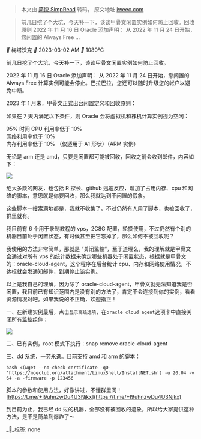 > 本文由 [简悦 SimpRead](http://ksria.com/simpread/) 转码， 原文地址 [iweec.com](https://iweec.com/745.html)

> 前几日挖了个大坑，今天补一下，谈谈甲骨文闲置实例如何防止回收。回收原则 2022 年 11 月 16 日 Oracle 添加声明： 从 2022 年 11 月 24 日开始，您闲置的 Always Free ...

__ 梅塔沃克 __ 2023-03-02 AM __ 1080℃

前几日挖了个大坑，今天补一下，谈谈甲骨文闲置实例如何防止回收。

2022 年 11 月 16 日 Oracle 添加声明： 从 2022 年 11 月 24 日开始，您闲置的 Always Free 计算实例可能会停止。巴拉巴拉，您还可以随时升级您的帐户以避免中断。

2023 年 1 月末，甲骨文正式出台闲置定义和回收原则：

如果在 7 天内满足以下条件，则 Oracle 会将虚拟机和裸机计算实例视为空闲：

95% 时间 CPU 利用率低于 10%  
网络利用率低于 10%  
内存利用率低于 10% （仅适用于 A1 形状）（ARM 实例）

无论是 arm 还是 amd，只要是闲置都可能被回收，回收之前会收到邮件，内容如下：

![](https://iweec.com/usr/uploads/2023/03/578512322.png)

绝大多数的网友，也包括 R 探长、github 迅速反应，增加了占用内存、cpu 和网络的脚本，意思就是你要回收，那么我就达到不闲置的假象。

这些脚本一搜索满地都是，我就不收集了。不过仍然有人用了脚本，也被回收了，群里就有。

我目前有 6 个用于录制教程的 vps，2C8G 配置，轮换使用，不过仍然有个别的机器目前处于闲置状态，有时候甚至把它忘掉了，那么如何不被回收呢？

我使用的方法非常简单，那就是 “关闭监控”，至于道理么，我的理解就是甲骨文会通过对所有 vps 的统计数据来确定哪些机器处于闲置状态，根据就是甲骨文的：oracle-cloud-agent，这个程序在后台统计 cpu、内存和网络使用情况，不达标就会发通知邮件，到期停止该实例。

以上是我自己的理解，因为除了 oracle-cloud-agent，甲骨文就无法知道我是否闲置，我目前已有知识范围内是没有别的方法了，肯定不会连接到你的实例，看看资源情况对吧。如果我说的不正确，欢迎指正！

一、在新建实例最后，点击`显示高级选项`，在`oracle cloud agent`选项卡中直接关闭所有监控组件；  

![](https://iweec.com/usr/uploads/2023/03/3505402789.png)

二、已有实例，root 模式下执行：snap remove oracle-cloud-agent

三、dd 系统，一劳永逸。目前支持 amd 和 arm 的脚本：

```
bash <(wget --no-check-certificate -qO- 'https://moeclub.org/attachment/LinuxShell/InstallNET.sh') -u 20.04 -v 64 -a -firmware -p 123456
```

脚本的参数和使用方法，好像讲过，不懂群里问！[https://t.me/+I9uhnzwDu4U3Njkx](https://t.me/+I9uhnzwDu4U3Njkx)

到目前为止，我已经 dd 过的机器，全部没有被回收的迹象，所以给大家提供这种方法，是不是简单到爆炸了～

__标签: none